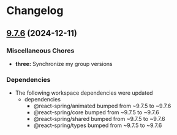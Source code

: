 # Changelog

## [9.7.6](https://github.com/pmndrs/react-spring/compare/three-v9.7.5...three-v9.7.6) (2024-12-11)


### Miscellaneous Chores

* **three:** Synchronize my group versions


### Dependencies

* The following workspace dependencies were updated
  * dependencies
    * @react-spring/animated bumped from ~9.7.5 to ~9.7.6
    * @react-spring/core bumped from ~9.7.5 to ~9.7.6
    * @react-spring/shared bumped from ~9.7.5 to ~9.7.6
    * @react-spring/types bumped from ~9.7.5 to ~9.7.6
